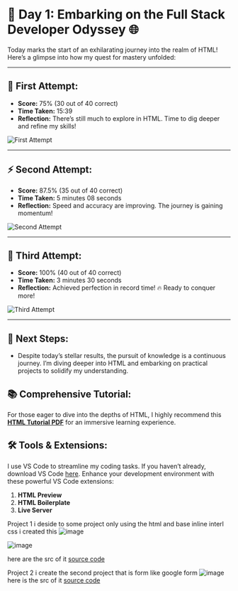 # 🚀 Day 1: Embarking on the Full Stack Developer Odyssey 🌐

Today marks the start of an exhilarating journey into the realm of HTML! Here’s a glimpse into how my quest for mastery unfolded:

---

## 🧠 First Attempt:
- **Score:** 75% (30 out of 40 correct)  
- **Time Taken:** 15:39
- **Reflection:** There’s still much to explore in HTML. Time to dig deeper and refine my skills!

![First Attempt](https://github.com/user-attachments/assets/72358218-e3d8-48c0-91fa-e887d34fa737)

---

## ⚡️ Second Attempt:
- **Score:** 87.5% (35 out of 40 correct)  
- **Time Taken:** 5 minutes  08 seconds
- **Reflection:** Speed and accuracy are improving. The journey is gaining momentum!

![Second Attempt](https://github.com/user-attachments/assets/3e0f1faa-0d8d-47ed-a885-f103c190aa73)

---

## 🎯 Third Attempt:
- **Score:** 100% (40 out of 40 correct)  
- **Time Taken:** 3 minutes 30 seconds  
- **Reflection:** Achieved perfection in record time! 🔥 Ready to conquer more!

![Third Attempt](https://github.com/user-attachments/assets/90da9074-300d-47e4-bfc9-de14fdcc6a65)

---

## 🚀 Next Steps:
- Despite today’s stellar results, the pursuit of knowledge is a continuous journey. I’m diving deeper into HTML and embarking on practical projects to solidify my understanding.

## 📚 Comprehensive Tutorial:
For those eager to dive into the depths of HTML, I highly recommend this **[HTML Tutorial PDF](https://github.com/AnubhavChaturvedi-GitHub/AnubhavChaturvedi-GitHub/blob/main/Full-Stack%20100%20Days/Day%201/html_tutorial.pdf)** for an immersive learning experience.

## 🛠️ Tools & Extensions:
I use VS Code to streamline my coding tasks. If you haven’t already, download VS Code [here](https://code.visualstudio.com/download). Enhance your development environment with these powerful VS Code extensions:
1. **HTML Preview**
2. **HTML Boilerplate**
3. **Live Server**

Project 1
   i deside to some project only using the html and base inline interl css
   i created this 
![image](https://github.com/user-attachments/assets/9e562eb9-fa6d-4316-b0dc-28d51978417f)

![image](https://github.com/user-attachments/assets/41727e5a-6687-493a-a502-a562bbb3a87b)

here are the src of it [source code](https://github.com/AnubhavChaturvedi-GitHub/AnubhavChaturvedi-GitHub/blob/main/Full-Stack%20100%20Days/Day%201/project1.html)

Project 2
 i create the second project that is form like google form 
 ![image](https://github.com/user-attachments/assets/4d7825a7-710e-44b3-ab4d-b7c088f1a228)
here is the src of it [source code](https://github.com/AnubhavChaturvedi-GitHub/AnubhavChaturvedi-GitHub/blob/main/Full-Stack%20100%20Days/Day%201/project2.html)

